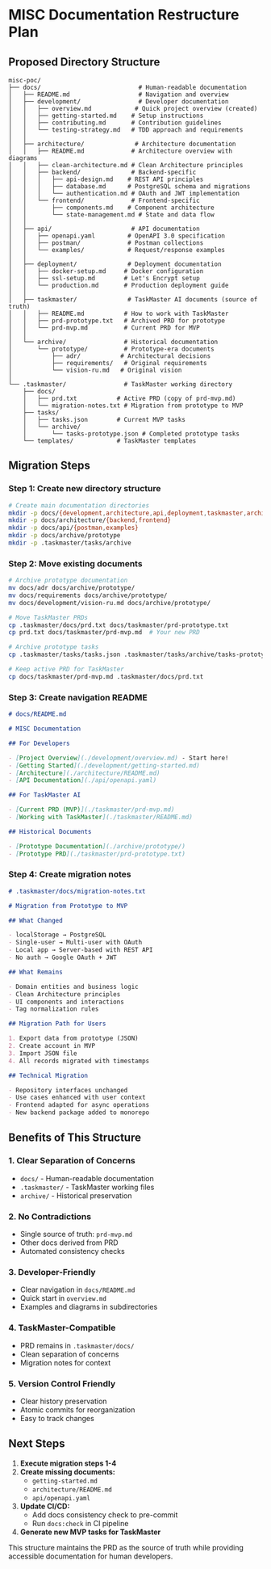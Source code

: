 # MISC Documentation Restructure Plan

## Proposed Directory Structure

```
misc-poc/
├── docs/                           # Human-readable documentation
│   ├── README.md                   # Navigation and overview
│   ├── development/                # Developer documentation
│   │   ├── overview.md            # Quick project overview (created)
│   │   ├── getting-started.md    # Setup instructions
│   │   ├── contributing.md       # Contribution guidelines
│   │   └── testing-strategy.md   # TDD approach and requirements
│   │
│   ├── architecture/              # Architecture documentation
│   │   ├── README.md             # Architecture overview with diagrams
│   │   ├── clean-architecture.md # Clean Architecture principles
│   │   ├── backend/              # Backend-specific
│   │   │   ├── api-design.md    # REST API principles
│   │   │   ├── database.md      # PostgreSQL schema and migrations
│   │   │   └── authentication.md # OAuth and JWT implementation
│   │   └── frontend/             # Frontend-specific
│   │       ├── components.md    # Component architecture
│   │       └── state-management.md # State and data flow
│   │
│   ├── api/                      # API documentation
│   │   ├── openapi.yaml         # OpenAPI 3.0 specification
│   │   ├── postman/             # Postman collections
│   │   └── examples/            # Request/response examples
│   │
│   ├── deployment/              # Deployment documentation
│   │   ├── docker-setup.md     # Docker configuration
│   │   ├── ssl-setup.md        # Let's Encrypt setup
│   │   └── production.md       # Production deployment guide
│   │
│   ├── taskmaster/              # TaskMaster AI documents (source of truth)
│   │   ├── README.md           # How to work with TaskMaster
│   │   ├── prd-prototype.txt   # Archived PRD for prototype
│   │   └── prd-mvp.md          # Current PRD for MVP
│   │
│   └── archive/                # Historical documentation
│       └── prototype/          # Prototype-era documents
│           ├── adr/           # Architectural decisions
│           ├── requirements/   # Original requirements
│           └── vision-ru.md   # Original vision
│
└── .taskmaster/                # TaskMaster working directory
    ├── docs/
    │   ├── prd.txt           # Active PRD (copy of prd-mvp.md)
    │   └── migration-notes.txt # Migration from prototype to MVP
    ├── tasks/
    │   ├── tasks.json        # Current MVP tasks
    │   └── archive/
    │       └── tasks-prototype.json # Completed prototype tasks
    └── templates/            # TaskMaster templates

```

## Migration Steps

### Step 1: Create new directory structure

```bash
# Create main documentation directories
mkdir -p docs/{development,architecture,api,deployment,taskmaster,archive}
mkdir -p docs/architecture/{backend,frontend}
mkdir -p docs/api/{postman,examples}
mkdir -p docs/archive/prototype
mkdir -p .taskmaster/tasks/archive
```

### Step 2: Move existing documents

```bash
# Archive prototype documentation
mv docs/adr docs/archive/prototype/
mv docs/requirements docs/archive/prototype/
mv docs/development/vision-ru.md docs/archive/prototype/

# Move TaskMaster PRDs
cp .taskmaster/docs/prd.txt docs/taskmaster/prd-prototype.txt
cp prd.txt docs/taskmaster/prd-mvp.md  # Your new PRD

# Archive prototype tasks
cp .taskmaster/tasks/tasks.json .taskmaster/tasks/archive/tasks-prototype.json

# Keep active PRD for TaskMaster
cp docs/taskmaster/prd-mvp.md .taskmaster/docs/prd.txt
```

### Step 3: Create navigation README

```markdown
# docs/README.md

# MISC Documentation

## For Developers

- [Project Overview](./development/overview.md) - Start here!
- [Getting Started](./development/getting-started.md)
- [Architecture](./architecture/README.md)
- [API Documentation](./api/openapi.yaml)

## For TaskMaster AI

- [Current PRD (MVP)](./taskmaster/prd-mvp.md)
- [Working with TaskMaster](./taskmaster/README.md)

## Historical Documents

- [Prototype Documentation](./archive/prototype/)
- [Prototype PRD](./taskmaster/prd-prototype.txt)
```

### Step 4: Create migration notes

```markdown
# .taskmaster/docs/migration-notes.txt

# Migration from Prototype to MVP

## What Changed

- localStorage → PostgreSQL
- Single-user → Multi-user with OAuth
- Local app → Server-based with REST API
- No auth → Google OAuth + JWT

## What Remains

- Domain entities and business logic
- Clean Architecture principles
- UI components and interactions
- Tag normalization rules

## Migration Path for Users

1. Export data from prototype (JSON)
2. Create account in MVP
3. Import JSON file
4. All records migrated with timestamps

## Technical Migration

- Repository interfaces unchanged
- Use cases enhanced with user context
- Frontend adapted for async operations
- New backend package added to monorepo
```

## Benefits of This Structure

### 1. **Clear Separation of Concerns**

- `docs/` - Human-readable documentation
- `.taskmaster/` - TaskMaster working files
- `archive/` - Historical preservation

### 2. **No Contradictions**

- Single source of truth: `prd-mvp.md`
- Other docs derived from PRD
- Automated consistency checks

### 3. **Developer-Friendly**

- Clear navigation in `docs/README.md`
- Quick start in `overview.md`
- Examples and diagrams in subdirectories

### 4. **TaskMaster-Compatible**

- PRD remains in `.taskmaster/docs/`
- Clean separation of concerns
- Migration notes for context

### 5. **Version Control Friendly**

- Clear history preservation
- Atomic commits for reorganization
- Easy to track changes

## Next Steps

1. **Execute migration steps 1-4**
2. **Create missing documents:**
   - `getting-started.md`
   - `architecture/README.md`
   - `api/openapi.yaml`
3. **Update CI/CD:**
   - Add docs consistency check to pre-commit
   - Run `docs:check` in CI pipeline
4. **Generate new MVP tasks for TaskMaster**

This structure maintains the PRD as the source of truth while providing accessible documentation for human developers.
